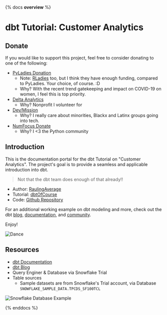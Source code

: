 {% docs __overview__ %}
# dbt Tutorial: Customer Analytics

## Donate

If you would like to support this project, feel free to consider donating to one of the following:

* [PyLadies Donation](https://psfmember.org/civicrm/contribute/transact?reset=1&id=6)
    * Note: [RLadies](https://rladies.org/) too, but I think they have enough funding, compared to PyLadies. Your choice, of course. :D
    * Why? With the recent trend gatekeeping and impact on COVID-19 on women, I feel this is top priority.
* [Delta Analytics](http://www.deltanalytics.org/donate.html)
    * Why? Nonprofit I volunteer for
* [Dev/Mission](https://devmission.org/)
    * Why? I really care about minorities, Blackx and Latinx groups going into tech.
* [NumFocus Donate](https://numfocus.org/donate)
    * Why? I <3 the Python community

## Introduction

This is the documentation portal for the dbt Tutorial on "Customer Analytics". The project's goal is to provide a seamless and applicable introduction into dbt. 
> Not that the dbt team does enough of that already!!

* Author: [RaulingAverage](https://github.com/CloudChaoszero)
* Tutorial: [dbtOfCourse](https://github.com/CloudChaoszero/dbtOfCourse)
* Code: [Github Repository](https://github.com/CloudChaoszero/customer-analytics)

For an additional working example on dbt modeling and more, check out the dbt [blog](https://blog.getdbt.com), [documentation](https://docs.getdbt.com/), and [community](https://community.getdbt.com/).

Enjoy!

![Dance](https://media.giphy.com/media/aosOPhpJHrJq8/giphy.gif)



## Resources

* [dbt Documentation](https://docs.getdbt.com/)
* [dbt Blog](https://blog.getdbt.com)
* Query Enginer & Database via Snowflake Trial
* Table sources
    * Sample datasets are from Snowflake's Trial account, via Database `SNOWFLAKE_SAMPLE_DATA.TPCDS_SF100TCL`

![Snowflake Database Example](https://media.giphy.com/media/V42cE3nnoFseQVno5V/giphy.gif)


{% enddocs %}